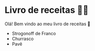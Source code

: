 # Livro de receitas :man_cook:

Olá! Bem vindo ao meu livro de receitas :wave:

- Strogonoff de Franco
- Churrasco
- Pavê

